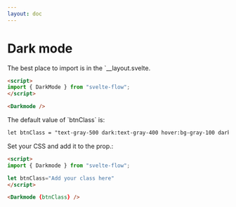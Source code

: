 ```yaml
---
layout: doc
---
```


<h1 class="text-3xl w-full dark:text-white">Dark mode</h1>

<p class=" dark:text-white">The best place to import is in the `__layout.svelte.</p>

```html
<script>
import { DarkMode } from "svelte-flow";
</script>

<Darkmode />
```

<p class="dark:text-white">The default value of `btnClass` is:</p>

```html
let btnClass = "text-gray-500 dark:text-gray-400 hover:bg-gray-100 dark:hover:bg-gray-700 focus:outline-none focus:ring-4 focus:ring-gray-200 dark:focus:ring-gray-700 rounded-lg text-sm p-2.5 fixed left-2 top-16 z-50"
```

<p class="dark:text-white">Set your CSS and add it to the prop.:</p>

```html
<script>
import { Darkmode } from "svelte-flow";

let btnClass="Add your class here"
</script>

<Darkmode {btnClass} />
```

